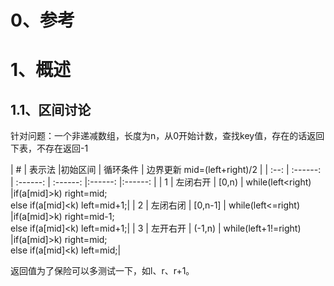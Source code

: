 # 0、参考

# 1、概述



## 1.1、区间讨论

针对问题：一个非递减数组，长度为n，从0开始计数，查找key值，存在的话返回下表，不存在返回-1

|  #   | 表示法 |初始区间 | 循环条件 | 边界更新  mid=(left+right)/2 |
| :--: | :------: | :------: | :------: |:------: |:------: |
| 1 | 左闭右开 | [0,n) | while(left<right) |if(a[mid]>k) right=mid;<br />else if(a[mid]<k) left=mid+1;|
| 2 | 左闭右闭 | [0,n-1] | while(left<=right) |if(a[mid]>k) right=mid-1;<br />else if(a[mid]<k) left=mid+1;|
| 3 | 左开右开 | (-1,n) | while(left+1!=right) |if(a[mid]>k) right=mid;<br />else if(a[mid]<k) left=mid;|

返回值为了保险可以多测试一下，如l、r、r+1。